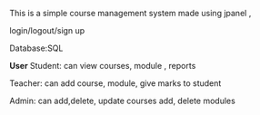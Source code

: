 This is a simple course management system made using jpanel ,

login/logout/sign up 

Database:SQL

**User**
Student:
can view courses, module , reports

Teacher:
can add course, module, give marks to student

Admin:
can add,delete, update courses
add, delete modules
